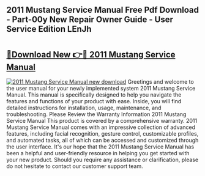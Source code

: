## 2011 Mustang Service Manual Free Pdf Download - Part-00y New Repair Owner Guide - User Service Edition LEnJh

# <h2><a href="http://bc41886.oget.top/?id=2011+Mustang+Service+Manual">🔗Download New 👉🔴 2011 Mustang Service Manual</a></h2>

[![2011 Mustang Service Manual new download](https://i.imgur.com/5g1atiW.png)](http://bc41886.oget.top/?id=2011+Mustang+Service+Manual)
Greetings and welcome to the user manual for your newly implemented system 2011 Mustang Service Manual. This manual is specifically designed to help you navigate the features and functions of your product with ease. Inside, you will find detailed instructions for installation, usage, maintenance, and troubleshooting. Please Review the Warranty Information 2011 Mustang Service Manual This product is covered by a comprehensive warranty. 2011 Mustang Service Manual comes with an impressive collection of advanced features, including facial recognition, gesture control, customizable profiles, and automated tasks, all of which can be accessed and customized through the user interface. It's our hope that the 2011 Mustang Service Manual has been a helpful and user-friendly resource in helping you get started with your new product. Should you require any assistance or clarification, please do not hesitate to contact our customer support team.
